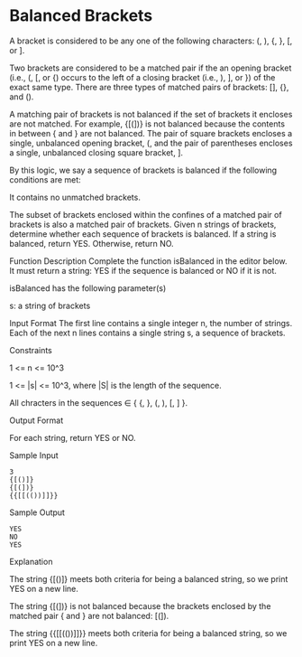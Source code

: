 # Balanced Brackets

A bracket is considered to be any one of the following characters: (, ), {, }, [, or ].

Two brackets are considered to be a matched pair if the an opening bracket (i.e., (, [, or {) occurs to the left of a closing bracket (i.e., ), ], or }) of the exact same type. There are three types of matched pairs of brackets: [], {}, and ().

A matching pair of brackets is not balanced if the set of brackets it encloses are not matched. For example, {[(])} is not balanced because the contents in between { and } are not balanced. The pair of square brackets encloses a single, unbalanced opening bracket, (, and the pair of parentheses encloses a single, unbalanced closing square bracket, ].

By this logic, we say a sequence of brackets is balanced if the following conditions are met:

It contains no unmatched brackets.

The subset of brackets enclosed within the confines of a matched pair of brackets is also a matched pair of brackets. Given n strings of brackets, determine whether each sequence of brackets is balanced. If a string is balanced, return YES. Otherwise, return NO.

Function Description Complete the function isBalanced in the editor below. It must return a string: YES if the sequence is balanced or NO if it is not.

isBalanced has the following parameter(s)

s: a string of brackets

Input Format The first line contains a single integer n, the number of strings. Each of the next n lines contains a single string s, a sequence of brackets.

Constraints

1 <= n <= 10^3

1 <= |s| <= 10^3, where |S| is the length of the sequence.

All chracters in the sequences ∈ { {, }, (, ), [, ] }.

Output Format

For each string, return YES or NO.

Sample Input 
 
    3 
    {[()]} 
    {[(])} 
    {{[[(())]]}}

Sample Output 

    YES 
    NO 
    YES

Explanation

The string {[()]} meets both criteria for being a balanced string, so we print YES on a new line.

The string {[(])} is not balanced because the brackets enclosed by the matched pair { and } are not balanced: [(]).

The string {{[[(())]]}} meets both criteria for being a balanced string, so we print YES on a new line.
